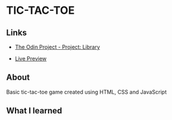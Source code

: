 # TIC-TAC-TOE

## Links
* [The Odin Project - Project: Library](https://www.theodinproject.com/lessons/node-path-javascript-tic-tac-toe)

* [Live Preview](https://trroev.github.io/tic-tac-toe/)

## About
Basic tic-tac-toe game created using HTML, CSS and JavaScript

## What I learned